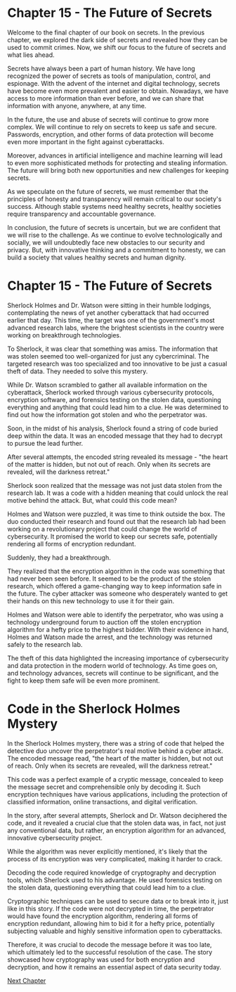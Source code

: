 # Chapter 15 - The Future of Secrets

Welcome to the final chapter of our book on secrets. In the previous chapter, we explored the dark side of secrets and revealed how they can be used to commit crimes. Now, we shift our focus to the future of secrets and what lies ahead.

Secrets have always been a part of human history. We have long recognized the power of secrets as tools of manipulation, control, and espionage. With the advent of the internet and digital technology, secrets have become even more prevalent and easier to obtain. Nowadays, we have access to more information than ever before, and we can share that information with anyone, anywhere, at any time.

In the future, the use and abuse of secrets will continue to grow more complex. We will continue to rely on secrets to keep us safe and secure. Passwords, encryption, and other forms of data protection will become even more important in the fight against cyberattacks.

Moreover, advances in artificial intelligence and machine learning will lead to even more sophisticated methods for protecting and stealing information. The future will bring both new opportunities and new challenges for keeping secrets.

As we speculate on the future of secrets, we must remember that the principles of honesty and transparency will remain critical to our society's success. Although stable systems need healthy secrets, healthy societies require transparency and accountable governance.

In conclusion, the future of secrets is uncertain, but we are confident that we will rise to the challenge. As we continue to evolve technologically and socially, we will undoubtedly face new obstacles to our security and privacy. But, with innovative thinking and a commitment to honesty, we can build a society that values healthy secrets and human dignity.
# Chapter 15 - The Future of Secrets

Sherlock Holmes and Dr. Watson were sitting in their humble lodgings, contemplating the news of yet another cyberattack that had occurred earlier that day. This time, the target was one of the government's most advanced research labs, where the brightest scientists in the country were working on breakthrough technologies.

To Sherlock, it was clear that something was amiss. The information that was stolen seemed too well-organized for just any cybercriminal. The targeted research was too specialized and too innovative to be just a casual theft of data. They needed to solve this mystery.

While Dr. Watson scrambled to gather all available information on the cyberattack, Sherlock worked through various cybersecurity protocols, encryption software, and forensics testing on the stolen data, questioning everything and anything that could lead him to a clue. He was determined to find out how the information got stolen and who the perpetrator was.

Soon, in the midst of his analysis, Sherlock found a string of code buried deep within the data. It was an encoded message that they had to decrypt to pursue the lead further.

After several attempts, the encoded string revealed its message - "the heart of the matter is hidden, but not out of reach. Only when its secrets are revealed, will the darkness retreat."

Sherlock soon realized that the message was not just data stolen from the research lab. It was a code with a hidden meaning that could unlock the real motive behind the attack. But, what could this code mean?

Holmes and Watson were puzzled, it was time to think outside the box. The duo conducted their research and found out that the research lab had been working on a revolutionary project that could change the world of cybersecurity. It promised the world to keep our secrets safe, potentially rendering all forms of encryption redundant.

Suddenly, they had a breakthrough.

They realized that the encryption algorithm in the code was something that had never been seen before. It seemed to be the product of the stolen research, which offered a game-changing way to keep information safe in the future. The cyber attacker was someone who desperately wanted to get their hands on this new technology to use it for their gain.

Holmes and Watson were able to identify the perpetrator, who was using a technology underground forum to auction off the stolen encryption algorithm for a hefty price to the highest bidder. With their evidence in hand, Holmes and Watson made the arrest, and the technology was returned safely to the research lab.

The theft of this data highlighted the increasing importance of cybersecurity and data protection in the modern world of technology. As time goes on, and technology advances, secrets will continue to be significant, and the fight to keep them safe will be even more prominent.
# Code in the Sherlock Holmes Mystery

In the Sherlock Holmes mystery, there was a string of code that helped the detective duo uncover the perpetrator's real motive behind a cyber attack. The encoded message read, "the heart of the matter is hidden, but not out of reach. Only when its secrets are revealed, will the darkness retreat."

This code was a perfect example of a cryptic message, concealed to keep the message secret and comprehensible only by decoding it. Such encryption techniques have various applications, including the protection of classified information, online transactions, and digital verification.

In the story, after several attempts, Sherlock and Dr. Watson deciphered the code, and it revealed a crucial clue that the stolen data was, in fact, not just any conventional data, but rather, an encryption algorithm for an advanced, innovative cybersecurity project.

While the algorithm was never explicitly mentioned, it's likely that the process of its encryption was very complicated, making it harder to crack.

Decoding the code required knowledge of cryptography and decryption tools, which Sherlock used to his advantage. He used forensics testing on the stolen data, questioning everything that could lead him to a clue.

Cryptographic techniques can be used to secure data or to break into it, just like in this story. If the code were not decrypted in time, the perpetrator would have found the encryption algorithm, rendering all forms of encryption redundant, allowing him to bid it for a hefty price, potentially subjecting valuable and highly sensitive information open to cyberattacks.

Therefore, it was crucial to decode the message before it was too late, which ultimately led to the successful resolution of the case. The story showcased how cryptography was used for both encryption and decryption, and how it remains an essential aspect of data security today.


[Next Chapter](16_Chapter16.md)